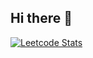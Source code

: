## Hi there 👋
[![Leetcode Stats](https://leetcard.jacoblin.cool/JacobLinCool)](https://leetcode.com/rahmaarditap)
